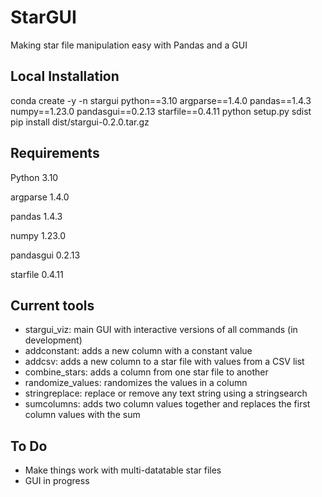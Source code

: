 # StarGUI
Making star file manipulation easy with Pandas and a GUI

## Local Installation
conda create -y -n stargui python==3.10 argparse==1.4.0 pandas==1.4.3 numpy==1.23.0 pandasgui==0.2.13 starfile==0.4.11
python setup.py sdist
pip install dist/stargui-0.2.0.tar.gz 


## Requirements
Python 3.10

argparse 1.4.0

pandas 1.4.3

numpy 1.23.0

pandasgui 0.2.13

starfile 0.4.11

## Current tools
* stargui_viz: main GUI with interactive versions of all commands (in development)
* addconstant: adds a new column with a constant value
* addcsv: adds a new column to a star file with values from a CSV list
* combine_stars: adds a column from one star file to another
* randomize_values: randomizes the values in a column
* stringreplace: replace or remove any text string using a stringsearch
* sumcolumns: adds two column values together and replaces the first column values with the sum

## To Do
* Make things work with multi-datatable star files
* GUI in progress
